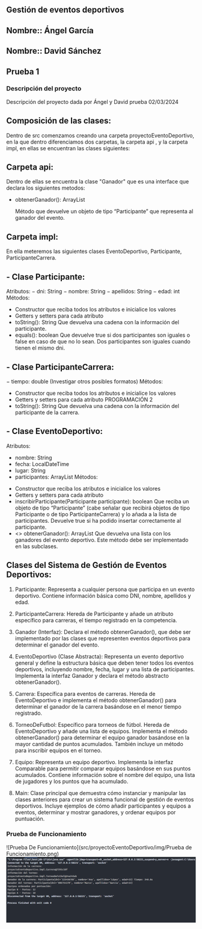 ## Gestión de eventos deportivos

## Nombre:: Ángel García
## Nombre:: David Sánchez
## Prueba 1

### **Descripción del proyecto**

Descripción del proyecto dada por Ángel y David
prueba 02/03/2024

## Composición de las clases:

Dentro de src comenzamos creando una carpeta proyectoEventoDeportivo, en la que dentro diferenciamos dos
carpetas, la carpeta api , y la carpeta impl, en ellas se encuentran las clases siguientes:

## Carpeta api:

Dentro de ellas se encuentra la clase "Ganador" que es una interface que declara los siguientes metodos:

+ obtenerGanador(): ArrayList<Participante>

  Método que devuelve un objeto de tipo “Participante” que representa al
  ganador del evento.

## Carpeta impl:

En ella meteremos las siguientes clases EventoDeportivo, Participante, ParticipanteCarrera.

## - Clase Participante:

Atributos:
− dni: String
− nombre: String
− apellidos: String
− edad: int
Métodos:
+ Constructor que reciba todos los atributos e inicialice los valores
+ Getters y setters para cada atributo
+ toString(): String
  Que devuelva una cadena con la información del participante.
+ equals(): boolean
  Que devuelve true si dos participantes son iguales o false en caso de
  que no lo sean. Dos participantes son iguales cuando tienen el mismo
  dni.

## - Clase ParticipanteCarrera:

− tiempo: double (Investigar otros posibles formatos)
Métodos:
+ Constructor que reciba todos los atributos e inicialice los valores
+ Getters y setters para cada atributo
  PROGRAMACIÓN
  2
+ toString(): String
  Que devuelva una cadena con la información del participante de la
  carrera.

## - Clase EventoDeportivo:

Atributos:
- nombre: String
- fecha: LocalDateTime
- lugar: String
- participantes: ArrayList<Participante>
  Métodos:
+ Constructor que reciba los atributos e inicialice los valores
+ Getters y setters para cada atributo
+ inscribirParticipante(Participante participante): boolean
  Que reciba un objeto de tipo “Participante” (cabe señalar que recibirá
  objetos de tipo Participante o de tipo ParticipanteCarrera) y lo añada a la
  lista de participantes. Devuelve true si ha podido insertar
  correctamente al participante.
+ <<abstract>> obtenerGanador(): ArrayList<Participante>
  Que devuelva una lista con los ganadores del evento deportivo. Este
  método debe ser implementado en las subclases.

## Clases del Sistema de Gestión de Eventos Deportivos:

1. Participante: Representa a cualquier persona que participa en un evento deportivo. Contiene información básica como DNI, nombre, apellidos y edad.

2. ParticipanteCarrera: Hereda de Participante y añade un atributo específico para carreras, el tiempo registrado en la competencia.

3. Ganador (Interfaz): Declara el método obtenerGanador(), que debe ser implementado por las clases que representen eventos deportivos para determinar el ganador del evento.

4. EventoDeportivo (Clase Abstracta): Representa un evento deportivo general y define la estructura básica que deben tener todos los eventos deportivos, incluyendo nombre, fecha, lugar y una lista de participantes. Implementa la interfaz Ganador y declara el método abstracto obtenerGanador().

5. Carrera: Específica para eventos de carreras. Hereda de EventoDeportivo e implementa el método obtenerGanador() para determinar el ganador de la carrera basándose en el menor tiempo registrado.

6. TorneoDeFutbol: Específico para torneos de fútbol. Hereda de EventoDeportivo y añade una lista de equipos. Implementa el método obtenerGanador() para determinar el equipo ganador basándose en la mayor cantidad de puntos acumulados. También incluye un método para inscribir equipos en el torneo.

7. Equipo: Representa un equipo deportivo. Implementa la interfaz Comparable para permitir comparar equipos basándose en sus puntos acumulados. Contiene información sobre el nombre del equipo, una lista de jugadores y los puntos que ha acumulado.

8. Main: Clase principal que demuestra cómo instanciar y manipular las clases anteriores para crear un sistema funcional de gestión de eventos deportivos. Incluye ejemplos de cómo añadir participantes y equipos a eventos, determinar y mostrar ganadores, y ordenar equipos por puntuación.

### Prueba de Funcionamiento
![Prueba De Funcionamiento](src/proyectoEventoDeportivo/img/Prueba de Funcionamiento.png)
![img.png](img.png)